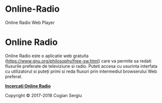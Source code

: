 # Online-Radio
Online Radio Web Player
# Online Radio

Online Radio este o aplicatie web gratuita (https://www.gnu.org/philosophy/free-sw.html) care va permite sa redati fluxurile preferate de televiziune si radio. Puteti accesa cu usurinta interfata cu utilizatorul si puteți primi si reda fluxuri prin intermediul browserului Web preferat.

**[Incercati Online Radio](https://github.com/neurici/Online-Radio)**

Copyright © 2017-2018 Cogian Sergiu

